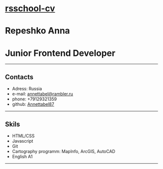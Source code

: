 # __[rsschool-cv](https://annettabel87.io/rsschool-cv/cv)__

# Repeshko Anna #

# Junior Frontend Developer #

---
## __Contacts__
- Adress: Russia
- e-mail: annettabel@rambler.ru
- phone: +79129321359
- github: [Annettabel87](https://github.com/annettabel87)

---
## Skils ##

- HTML/CSS
- Javascript
- Git
- Cartography programm: MapInfo, ArcGIS, AutoCAD
- English A1

---
